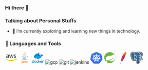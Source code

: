 ### Hi there 👋

### Talking about Personal Stuffs
- 🌱 I’m currently exploring and learning new things in technology.

### 🧰 Languages and Tools
<p align="left">
<img src="https://github.com/github/explore/raw/main/topics/aws/aws.png" alt="aws" width="40" height="40"/>
<img src="https://github.com/github/explore/raw/main/topics/java/java.png" alt="java" width="40" height="40"/>
<img src="https://github.com/github/explore/raw/main/topics/docker/docker.png" alt="docker" width="40" height="40"/>
<img src="https://www.vectorlogo.zone/logos/google_cloud/google_cloud-icon.svg" alt="gcp" width="40" height="40"/> 
<img src="https://www.vectorlogo.zone/logos/git-scm/git-scm-icon.svg" alt="git" width="40" height="40"/>
<img src="https://www.vectorlogo.zone/logos/jenkins/jenkins-icon.svg" alt="jenkins" width="40" height="40"/>
<img src="https://github.com/github/explore/raw/main/topics/kubernetes/kubernetes.png" alt="kubernetes" width="40" height="40"/>
<img src="https://github.com/github/explore/raw/main/topics/spring-boot/spring-boot.png" alt="spring-boot" width="40" height="40"/>
<img src="https://github.com/github/explore/raw/main/topics/maven/maven.png" alt="maven" width="40" height="40"/>
<img src="https://github.com/github/explore/raw/main/topics/postgresql/postgresql.png" alt="postgres" width="40" height="40"/>
</p>
<!--
**msharma84/msharma84** is a ✨ _special_ ✨ repository because its `README.md` (this file) appears on your GitHub profile.

Here are some ideas to get you started:

- 🔭 I’m currently working on ...
- 🌱 I’m currently learning ...
- 👯 I’m looking to collaborate on ...
- 🤔 I’m looking for help with ...
- 💬 Ask me about ...
- 📫 How to reach me: ...
- 😄 Pronouns: ...
- ⚡ Fun fact: ...
-->

